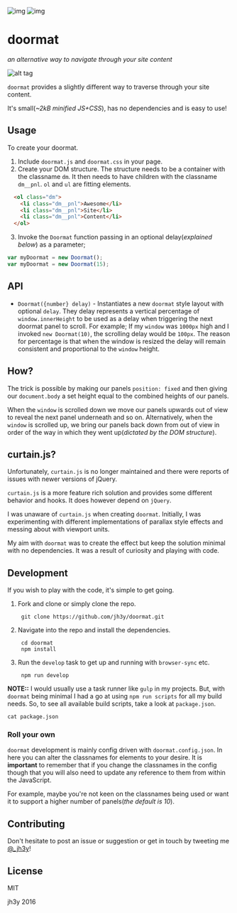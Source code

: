 ![img](https://img.shields.io/badge/license-MIT-blue.svg)
![img](https://img.shields.io/badge/dependencies-none-green.svg)

# doormat
_an alternative way to navigate through your site content_

![alt tag](https://raw.github.com/jh3y/pics/master/doormat/doormat.jpg)

`doormat` provides a slightly different way to traverse through your site content.

It's small(_~2kB minified JS+CSS_), has no dependencies and is easy to use!

## Usage

To create your doormat.

1. Include `doormat.js` and `doormat.css` in your page.
2. Create your DOM structure. The structure needs to be a container with the classname `dm`. It then needs to have children with the classname `dm__pnl`. `ol` and `ul` are fitting elements.
  ```html
    <ol class="dm">
      <li class="dm__pnl">Awesome</li>
      <li class="dm__pnl">Site</li>
      <li class="dm__pnl">Content</li>
    </ol>
  ```
3. Invoke the `Doormat` function passing in an optional delay(_explained below_) as a parameter;
```javascript
var myDoormat = new Doormat();
var myDoormat = new Doormat(15);
```

## API
* `Doormat({number} delay)` - Instantiates a new `doormat` style layout with optional `delay`. They delay represents a vertical percentage of `window.innerHeight` to be used as a delay when triggering the next doormat panel to scroll. For example; If my `window` was `1000px` high and I invoked `new Doormat(10)`, the scrolling delay would be `100px`. The reason for percentage is that when the window is resized the delay will remain consistent and proportional to the `window` height.

## How?
The trick is possible by making our panels `position: fixed` and then giving our `document.body` a set height equal to the combined heights of our panels.

When the `window` is scrolled down we move our panels upwards out of view to reveal the next panel underneath and so on. Alternatively, when the `window` is scrolled up, we bring our panels back down from out of view in order of the way in which they went up(_dictated by the DOM structure_).

## curtain.js?
Unfortunately, `curtain.js` is no longer maintained and there were reports of issues with newer versions of jQuery.

`curtain.js` is a more feature rich solution and provides some different behavior and hooks. It does however depend on `jQuery`.

I was unaware of `curtain.js` when creating `doormat`. Initially, I was experimenting with different implementations of parallax style effects and messing about with viewport units.

My aim with `doormat` was to create the effect but keep the solution minimal with no dependencies. It was a result of curiosity and playing with code.

## Development
If you wish to play with the code, it's simple to get going.

1. Fork and clone or simply clone the repo.

        git clone https://github.com/jh3y/doormat.git

2. Navigate into the repo and install the dependencies.

        cd doormat
        npm install

3. Run the `develop` task to get up and running with `browser-sync` etc.

        npm run develop

__NOTE::__ I would usually use a task runner like `gulp` in my projects. But, with `doormat` being minimal I had a go at using `npm run scripts` for all my build needs. So, to see all available build scripts, take a look at `package.json`.
```shell
cat package.json
```
### Roll your own
`doormat` development is mainly config driven with `doormat.config.json`. In here you can alter the classnames for elements to your desire. It is __important__ to remember that if you change the classnames in the config though that you will also need to update any reference to them from within the JavaScript.

For example, maybe you're not keen on the classnames being used or want it to support a higher number of panels(_the default is 10_).

## Contributing
Don't hesitate to post an issue or suggestion or get in touch by tweeting me [@_jh3y](https://twitter.com/_jh3y)!

## License
MIT

jh3y 2016
